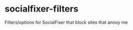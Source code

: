 socialfixer-filters
===================

Filters/options for SocialFixer that block sites that annoy me
